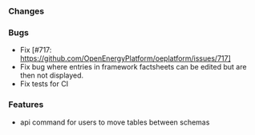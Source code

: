 <!--
SPDX-FileCopyrightText: 2025 Christian Winger <https://github.com/wingechr> © Öko-Institut e.V.
SPDX-FileCopyrightText: 2025 Christian Hofmann <https://github.com/christian-rli> © Reiner Lemoine Institut

SPDX-License-Identifier: CC0-1.0
-->

### Changes

### Bugs

- Fix [#717: https://github.com/OpenEnergyPlatform/oeplatform/issues/717]
- Fix bug where entries in framework factsheets can be edited but are then not displayed.
- Fix tests for CI

### Features

- api command for users to move tables between schemas
